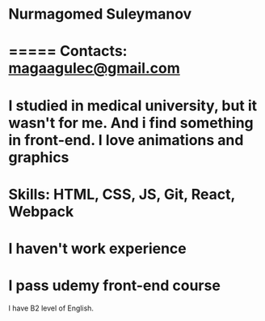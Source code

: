 # Nurmagomed Suleymanov
===== 
Contacts: magaagulec@gmail.com
=====
I studied in medical university, but it wasn't for me. And i find something in front-end. I love animations and graphics
=====
Skills: HTML, CSS, JS, Git, React, Webpack
=====
I haven't work experience
=====
I pass udemy front-end course
=====
I have B2 level of English.